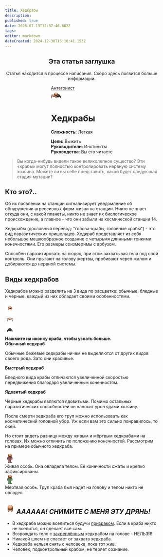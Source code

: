 ```yaml
---
title: Хедкрабы
description: 
published: true
date: 2025-07-19T12:37:46.662Z
tags: 
editor: markdown
dateCreated: 2024-12-30T16:10:41.153Z
---
```


<center>
<div class="warning-banner">
  <h2> Эта статья заглушка </h2>
  <p>Статья находится в процессе написания. Скоро здесь появится больше информации.</p><p>
</div>
</center>

<div style="display: flex; justify-content: center;">
<div class="roles-passport antag">
  <div class="title antag"><a href="/roles/antagonists">Антагонист</a></div>
  <div>
    <div><div><img src="/roles/headcrabs.png"></div></div>
  <div><div>
    <h1>Хедкрабы</h1>
    <p><strong>Сложность:</strong> Легкая</p>
    <strong>Цели:</strong> Выжить<br>
    <b>Руководители</b>:  Инстинкты<br>
    <b>Руководства</b>: Вы его читаете
  </div></div>
  </div>
</div>
</div>

> Вы когда-нибудь видели такое великолепное существо? Эти «крабы» могут полностью контролировать нервную систему хозяина. Можете ли вы себе представить, какой будет следующая стадия мутации?

## Кто это?..
Об их появлении на станции сигнализирует уведомление об обнаружении агрессивных форм жизни на станции. Никто не знает откуда они, с какой планеты, никто не знает их биологическое происхождение, а главное - что они забыли на космической станции 14.

Хедкрабы (дословный перевод: "голова-крабы; головные крабы") - это вид паразитических пришельцев. Хедкраб представляет из себя небольшое мешкообразное создание с четырьмя длинными тонкими конечностями. Его размеры соизмеримы с арбузом.

Способен паразитировать на людях, при этом захватывая тела под свой контроль. Они прыгают на голову жертвы, пробивают череп жалом и добираются до нервной системы.

## Виды хедкрабов
Хедкрабов можно разделить на 3 вида по расцветке: обычные, бледные и чёрные. каждый из них обладает своими особенностями.



<p></p>
<div id="main-crab">
  <div id="stupid-crabs">
 		<div class="passive-crab" id="def-crab"><img src="/roles/headcrabs/headcrab-beautiful.png"></div>
  	<div class="passive-crab" id="fast-crab"><img src="/roles/headcrabs/headcrab-fast.png"></div>
  	<div class="passive-crab" id="poison-crab"><img src="/roles/headcrabs/headcrab-poison.png"></div>
  </div>
 	<div id="big-brain-crab">
    <div id="crabs-info"><strong>Нажмите на иконку краба, чтобы узнать больше.</strong></div>
    <div id="def-crab-text"><b>Обычный хедкраб</b><p>Обычные бежевые хедкрабы ничем не выделяются от других видов своего рода. Зато они красивые.</div>
  	<div id="fast-crab-text"><b>Быстрый хедкраб</b><p>Бледного вида крабы отличаются увеличенной скоростью передвижения благодаря увеличенным конечностям.</div>
  	<div id="poison-crab-text"><b>Ядовитый хедкраб</b><p>Чёрные хедкрабы являются ядовитыми. Помимо остальных паразитических способностей он наносит урон ядами хозяину.</div>
  </div>
</div>
<p>



После смерти хедкраба его труп можно использовать как косметический головной убор. Уж если вам это сильно понравилось, то окей. 
<p>Но стоит видеть разницу между живым и мёртвым хедкрабами на головах. Их можно отличить по положению конечностей. Рассмотрим на примере обычного хедкраба.</p>
<p>


  
<div id="who-is-who">
  <div id="first-crab">
    <div id="top-part">
      <div class="alive-crab" id="gif-crab">
        <img src="/roles/headcrabs/humacrab-alive.gif">
      </div>
    </div>
    <div class="bottom-part">
      <span>Живая особь. Она овладела телом. Её конечности сжаты и крепко зафиксированы.</span>
    </div>
  </div>
  <div id="second-crab">
    <div id="top-part">
      <div class="dead-crab" id="gif-crab">
        <img src="/roles/headcrabs/humacrab-dead.gif">
      </div>
    </div>
    <div class="bottom-part">
      <span>Мёртвая особь. Труп краба был надет на голову и телом никто не овладел.</span>
    </div>
  </div>
</div>


## <img src="/roles/headcrabs/equipped-helmet.png" width="32" height="32"> <i>АААААА! СНИМИТЕ С МЕНЯ ЭТУ ДРЯНЬ!</i>
<ul>
	<li>В хедкраба можно вселиться будучи <a href="https://wiki.wwdp.ee/ru/roles/ghost">призраком</a>. Если в краба никто не вселится, он сделает всё сам.
  <li>Возрождать тело с <u>закреплённым</u> хедкрабом на голове - НЕЛЬЗЯ!
	<li>Никакой	шлем не спасает от захвата хедкраба.
	<li>Хедкраба нельзя снять с человека, пока тот жив.
	<li>Человек, подконтрольный крабом, не теряет сознание.
</ul>

<div class="table"></div>